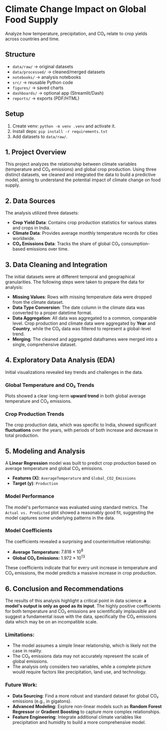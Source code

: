 # Climate Change Impact on Global Food Supply

Analyze how temperature, precipitation, and CO₂ relate to crop yields across countries and time.

## Structure
- `data/raw/`        → original datasets
- `data/processed/`  → cleaned/merged datasets
- `notebooks/`       → analysis notebooks
- `src/`             → reusable Python code
- `figures/`         → saved charts
- `dashboards/`      → optional app (Streamlit/Dash)
- `reports/`         → exports (PDF/HTML)

## Setup
1. Create venv: `python -m venv .venv` and activate it.
2. Install deps: `pip install -r requirements.txt`
3. Add datasets to `data/raw/`.



## 1. Project Overview

This project analyzes the relationship between climate variables (temperature and CO₂ emissions) and global crop production. Using three distinct datasets, we cleaned and integrated the data to build a predictive model, aiming to understand the potential impact of climate change on food supply.

## 2. Data Sources

The analysis utilized three datasets:
* **Crop Yield Data**: Contains crop production statistics for various states and crops in India.
* **Climate Data**: Provides average monthly temperature records for cities worldwide.
* **CO₂ Emissions Data**: Tracks the share of global CO₂ consumption-based emissions over time.

## 3. Data Cleaning and Integration

The initial datasets were at different temporal and geographical granularities. The following steps were taken to prepare the data for analysis:
* **Missing Values**: Rows with missing temperature data were dropped from the climate dataset.
* **Data Type Conversion**: The date column in the climate data was converted to a proper datetime format.
* **Data Aggregation**: All data was aggregated to a common, comparable level. Crop production and climate data were aggregated by **Year** and **Country**, while the CO₂ data was filtered to represent a global-level trend.
* **Merging**: The cleaned and aggregated dataframes were merged into a single, comprehensive dataset.

## 4. Exploratory Data Analysis (EDA)

Initial visualizations revealed key trends and challenges in the data.

### Global Temperature and CO₂ Trends
Plots showed a clear long-term **upward trend** in both global average temperature and CO₂ emissions. 

### Crop Production Trends
The crop production data, which was specific to India, showed significant **fluctuations** over the years, with periods of both increase and decrease in total production.

## 5. Modeling and Analysis

A **Linear Regression** model was built to predict crop production based on average temperature and global CO₂ emissions.

* **Features (X)**: `AverageTemperature` and `Global_CO2_Emissions`
* **Target (y)**: `Production`

### Model Performance
The model's performance was evaluated using standard metrics. The `Actual vs. Predicted` plot showed a reasonably good fit, suggesting the model captures some underlying patterns in the data. 

### Model Coefficients
The coefficients revealed a surprising and counterintuitive relationship:
* **Average Temperature:** $7.818 \times 10^8$
* **Global CO₂ Emissions:** $1.972 \times 10^{13}$

These coefficients indicate that for every unit increase in temperature and CO₂ emissions, the model predicts a massive increase in crop production.

## 6. Conclusion and Recommendations

The results of this analysis highlight a critical point in data science: **a model's output is only as good as its input**. The highly positive coefficients for both temperature and CO₂ emissions are scientifically implausible and suggest a fundamental issue with the data, specifically the CO₂ emissions data which may be on an incompatible scale.

### Limitations:
* The model assumes a simple linear relationship, which is likely not the case in reality.
* The CO₂ emissions data may not accurately represent the scale of global emissions.
* The analysis only considers two variables, while a complete picture would require factors like precipitation, land use, and technology.

### Future Work:
* **Data Sourcing**: Find a more robust and standard dataset for global CO₂ emissions (e.g., in gigatons).
* **Advanced Modeling**: Explore non-linear models such as **Random Forest Regressor** or **Gradient Boosting** to capture more complex relationships.
* **Feature Engineering**: Integrate additional climate variables like precipitation and humidity to build a more comprehensive model.